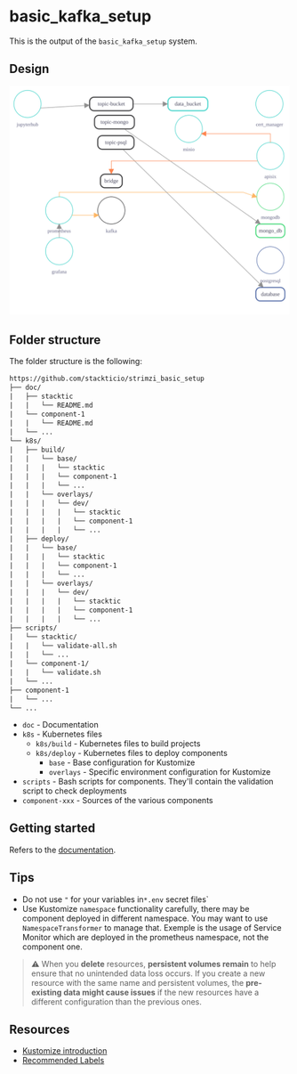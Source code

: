 # basic_kafka_setup

This is the output of the `basic_kafka_setup` system.

## Design

![basic_kafka_setup](./doc/stacktic/system.svg)

## Folder structure

The folder structure is the following:
```
https://github.com/stackticio/strimzi_basic_setup
├── doc/
|   ├── stacktic
|   |   └── README.md
|   └── component-1
|   |   └── README.md
|   └── ...
└── k8s/
|   ├── build/
|   |   └── base/
|   |   |   └── stacktic
|   |   |   └── component-1
|   |   |   └── ...
|   |   └── overlays/
|   |   |   └── dev/
|   |   |   |   └── stacktic
|   |   |   |   └── component-1
|   |   |   |   └── ...
|   ├── deploy/
|   |   └── base/
|   |   |   └── stacktic
|   |   |   └── component-1
|   |   |   └── ...
|   |   └── overlays/
|   |   |   └── dev/
|   |   |   |   └── stacktic
|   |   |   |   └── component-1
|   |   |   |   └── ...
├── scripts/
|   └── stacktic/
|   |   └── validate-all.sh
|   |   └── ...
|   └── component-1/
|   |   └── validate.sh
|   └── ...
├── component-1
|   └── ...
└── ...
```

* `doc` - Documentation
* `k8s` - Kubernetes files
  * `k8s/build` - Kubernetes files to build projects
  * `k8s/deploy` - Kubernetes files to deploy components
    * `base` - Base configuration for Kustomize
    * `overlays` - Specific environment configuration for Kustomize
* `scripts` - Bash scripts for components. They'll contain the validation script to check deployments
* `component-xxx` - Sources of the various components

## Getting started

Refers to the [documentation](./doc/stacktic/README.md).



## Tips

* Do not use `"` for your variables in`*.env` secret files`
* Use Kustomize `namespace` functionality carefully, there may be component deployed in different namespace. You may want to use `NamespaceTransformer` to manage that. Exemple is the usage of Service Monitor which are deployed in the prometheus namespace, not the component one.

>⚠️ When you **delete** resources, **persistent volumes remain** to help ensure that no unintended data loss occurs. 
> If you create a new resource with the same name and persistent volumes, the **pre-existing data might cause issues** if the new resources have a different configuration than the previous ones.

## Resources

* [Kustomize introduction](https://github.com/beeNotice/kustomize-demo)
* [Recommended Labels](https://kubernetes.io/docs/concepts/overview/working-with-objects/common-labels/)
